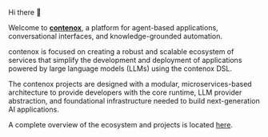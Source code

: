Hi there 👋

Welcome to [**contenox**](https://contenox.com/), a platform for agent-based applications, conversational interfaces, and knowledge-grounded automation.

contenox is focused on creating a robust and scalable ecosystem of services that simplify the development and deployment of applications powered by large language models (LLMs) using the contenox DSL.

The contenox projects are designed with a modular, microservices-based architecture to provide developers with the core runtime, LLM provider abstraction, and foundational infrastructure needed to build next-generation AI applications.

A complete overview of the ecosystem and projects is located [here](https://github.com/contenox/contenox).
